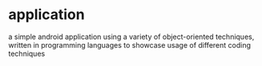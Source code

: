 # application
a simple android application using a variety of object-oriented techniques, written in programming languages to showcase usage of different coding techniques
